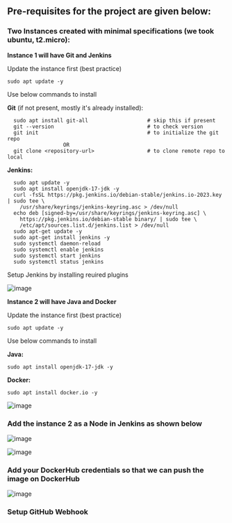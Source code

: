 ## Pre-requisites for the project are given below:

### Two Instances created with minimal specifications (we took ubuntu, t2.micro):

  **Instance 1 will have Git and Jenkins**

  Update the instance first (best practice)

    sudo apt update -y

  Use below commands to install

  **Git** (if not present, mostly it's already installed):

      sudo apt install git-all                   # skip this if present
      git --version                              # to check version
      git init                                   # to initialize the git repo
                      OR
      git clone <repository-url>                 # to clone remote repo to local

  **Jenkins:**

      sudo apt update -y
      sudo apt install openjdk-17-jdk -y
      curl -fsSL https://pkg.jenkins.io/debian-stable/jenkins.io-2023.key | sudo tee \
        /usr/share/keyrings/jenkins-keyring.asc > /dev/null
      echo deb [signed-by=/usr/share/keyrings/jenkins-keyring.asc] \
        https://pkg.jenkins.io/debian-stable binary/ | sudo tee \
        /etc/apt/sources.list.d/jenkins.list > /dev/null
      sudo apt-get update -y
      sudo apt-get install jenkins -y
      sudo systemctl daemon-reload
      sudo systemctl enable jenkins
      sudo systemctl start jenkins
      sudo systemctl status jenkins

  Setup Jenkins by installing reuired plugins

  ![image](https://github.com/ajaydabe/Streamlined-Python-Flask-Deployment-using-Docker-CI-CD-Pipeline/assets/160045230/d22b0582-b825-4707-b206-a3258411d48c)


  **Instance 2 will have Java and Docker**

  Update the instance first (best practice)

    sudo apt update -y

  Use below commands to install

  **Java:**

    sudo apt install openjdk-17-jdk -y

  **Docker:**

    sudo apt install docker.io -y

  ![image](https://github.com/ajaydabe/Streamlined-Python-Flask-Deployment-using-Docker-CI-CD-Pipeline/assets/160045230/27b0d356-d626-4f96-b212-608b58c487a9)


### Add the instance 2 as a Node in Jenkins as shown below

![image](https://github.com/ajaydabe/Streamlined-Python-Flask-Deployment-using-Docker-CI-CD-Pipeline/assets/160045230/32ced10f-9c6a-4db5-bc59-5b73230bcc60)

![image](https://github.com/ajaydabe/Streamlined-Python-Flask-Deployment-using-Docker-CI-CD-Pipeline/assets/160045230/5860a245-0fb0-4a78-81a6-3ba3aa7af1c2)

### Add your DockerHub credentials so that we can push the image on DockerHub

![image](https://github.com/ajaydabe/Streamlined-Python-Flask-Deployment-using-Docker-CI-CD-Pipeline/assets/160045230/efd403ae-aaed-4dfd-b848-ed7dca5670f6)

### Setup GitHub Webhook

